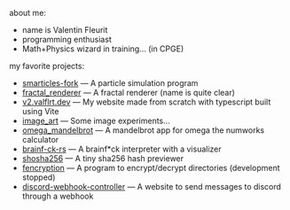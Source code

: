 about me:
- name is Valentin Fleurit
- programming enthusiast
- Math+Physics wizard in training... (in CPGE)

my favorite projects:
- [smarticles-fork](https://github.com/valflrt/smarticles-fork) — A particle simulation program
- [fractal_renderer](https://github.com/valflrt/fractal_renderer) — A fractal renderer (name is quite clear)
- [v2.valflrt.dev](https://github.com/valflrt/v2.valflrt.dev) — My website made from scratch with typescript built using Vite
- [image_art](https://github.com/valflrt/image_art) — Some image experiments...
- [omega_mandelbrot](https://github.com/valflrt/omega_mandelbrot) — A mandelbrot app for omega the numworks calculator
- [brainf-ck-rs](https://github.com/valflrt/brainf-ck-rs) — A brainf*ck interpreter with a visualizer
- [shosha256](https://github.com/valflrt/shosha256) — A tiny sha256 hash previewer
- [fencryption](https://github.com/valflrt/fencryption) — A program to encrypt/decrypt directories (development stopped)
- [discord-webhook-controller](https://github.com/valflrt/discord-webhook-controller) — A website to send messages to discord through a webhook

